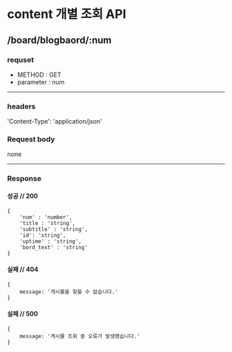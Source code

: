 # content 개별 조회 API

## /board/blogbaord/:num

### requset

- METHOD : GET
- parameter : num

---

### headers

'Content-Type': 'application/json'

### Request body

none

---

### Response

#### 성공 // 200

```
{
    'num' : 'number',
    'title : 'string',
    'subtitle' : 'string',
    'id': 'string',
    'uptime' : 'string',
    'bord_text' : 'string'
}
```

#### 실패 // 404

```
{
    message: '게시물을 찾을 수 없습니다.'
}
```

#### 실패 // 500

```
{
    message: '게시물 조회 중 오류가 발생했습니다.'
}
```
